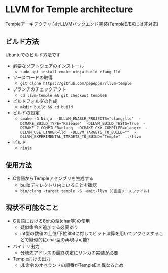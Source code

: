 # LLVM for Temple architecture
Templeアーキテクチャ向けLLVMバックエンド実装(TempleE/EXには非対応)

## ビルド方法
Ubuntuでのビルド方法です

- 必要なソフトウェアのインストール
  - `sudo apt install cmake ninja-build clang lld`
- ソースコードの取得
  - `git clone https://github.com/pepepper/llvm-temple`
- ブランチのチェックアウト
  - `cd llvm-temple && git checkout templeE`
- ビルドフォルダの作成
  - `mkdir build && cd build`
- ビルドの設定
  - `cmake -G Ninja 
    -DLLVM_ENABLE_PROJECTS="clang;lld" 
    -DCMAKE_BUILD_TYPE="Release" 
    -DLLVM_BUILD_TESTS=True 
    -DCMAKE_C_COMPILER=clang 
    -DCMAKE_CXX_COMPILER=clang++ 
    -DLLVM_USE_LINKER=lld 
    -DLLVM_TARGETS_TO_BUILD="" 
    -DLLVM_EXPERIMENTAL_TARGETS_TO_BUILD="Temple" 
    ../llvm`
- ビルド
  - `ninja`

## 使用方法
- C言語からTempleアセンブリを生成する
  - buildディレクトリ内にいることを確認
  - `bin/clang -target temple -S -emit-llvm (C言語ソースファイル)`

## 現状不可能なこと
- C言語における8bitの型(char等)の使用
  - 疑似命令を追加する必要あり
  - int型の数値の上位/下位8bitに対してビット演算を用いてアクセスすることで疑似的にchar型の再現は可能?
- バイナリ出力
  - 分岐先アドレスの最終決定にリンカの実装が必要
- Temple向けの出力
  - JL命令のオペランドの順番がTempleEと異なるため